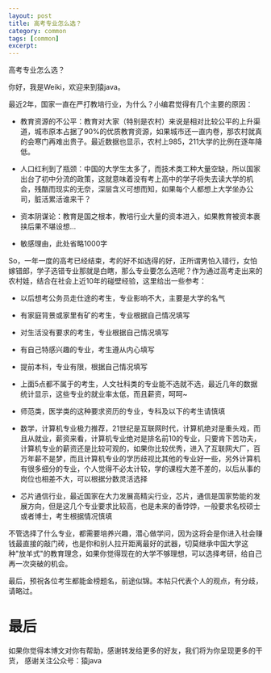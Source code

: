```yaml
---
layout: post
title: 高考专业怎么选？
category: common
tags: [common]
excerpt:
--- 
```

高考专业怎么选？

你好，我是Weiki，欢迎来到猿java。

最近2年，国家一直在严打教培行业，为什么？小编君觉得有几个主要的原因：
- 教育资源的不公平：教育对大家（特别是农村）来说是相对比较公平的上升渠道，城市原本占据了90%的优质教育资源，如果城市还一直内卷，那农村就真的会寒门再难出贵子。最近数据也显示，农村上985，211大学的比例在逐年降低。

- 人口红利到了瓶颈：中国的大学生太多了，而技术类工种大量空缺，所以国家出台了初中分流的政策，这就意味着没有考上高中的学子将失去读大学的机会，残酷而现实的无奈，深层含义可想而知，如果每个人都想上大学坐办公司，脏活累活谁来干？

- 资本阴谋论：教育是国之根本，教培行业大量的资本进入，如果教育被资本裹挟后果不堪设想...

- 敏感理由，此处省略1000字

So，一年一度的高考已经结束，考的好不如选得的好，正所谓男怕入错行，女怕嫁错郎，学子选错专业那就是白瞎，那么专业要怎么选呢？作为通过高考走出来的农村娃，结合在社会上近10年的碰壁经验，这里给出一些参考：

- 以后想考公务员走仕途的考生，专业影响不大，主要是大学的名气

- 有家庭背景或家里有矿的考生，专业根据自己情况填写

- 对生活没有要求的考生，专业根据自己情况填写

- 有自己特感兴趣的专业，考生遵从内心填写

- 提前本科，专业有限，根据自己情况填写

- 上面5点都不属于的考生，人文社科类的专业能不选就不选，最近几年的数据统计显示，这些专业的就业率太低，而且薪资，呵呵~

- 师范类，医学类的这种要求资历的专业，专科及以下的考生请慎填

- 数学，计算机专业极力推荐，21世纪是互联网时代，计算机绝对是重头戏，而且从就业，薪资来看，计算机专业绝对是排名前10的专业，只要肯下苦功夫，计算机专业的薪资还是比较可观的，如果你比较优秀，进入了互联网大厂，百万年薪不是梦，而且计算机专业的学历歧视比其他的专业好一些，另外计算机有很多细分的专业，个人觉得不必太计较，学的课程大差不差的，以后从事的岗位也相差不大，可以根据分数灵活选择

- 芯片通信行业，最近国家在大力发展高精尖行业，芯片，通信是国家势能的发展方向，但是这几个专业要求比较高，也是未来的香饽饽，一般要求名校硕士或者博士，考生根据情况慎填


不管选择了什么专业，都需要培养兴趣，潜心做学问，因为这将会是你进入社会赚钱最直接的敲门砖，也是你和别人拉开距离最好的武器，切莫继承中国大学这种"放羊式"的教育理念，如果你觉得现在的大学不够理想，可以选择考研，给自己再一次突破的机会。


最后，预祝各位考生都能金榜题名，前途似锦。本帖只代表个人的观点，有分歧，请略过。


# 最后

如果你觉得本博文对你有帮助，感谢转发给更多的好友，我们将为你呈现更多的干货， 感谢关注公众号：猿java
